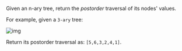Given an n-ary tree, return the *postorder* traversal of its nodes' values.

For example, given a `3-ary` tree:

 

![img](https://assets.leetcode.com/uploads/2018/10/12/narytreeexample.png)

 

Return its postorder traversal as: `[5,6,3,2,4,1]`.